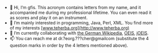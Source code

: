 - 👋 Hi, I’m gfis. This acronym contains letters from my name, and it accompanied me during my professional lifetime. You can even read it as scores and play it on an instrument.
- 👀 I’m mainly interested in programming, Java, Perl, XML. You find more of my interests [www.teherba.org](http://www.teherba.org)
- 💞️ I’m currently collaborating with [the German Wikipedia](https://de.wikipedia.org), [OEIS](https://oeis.org), [jOEIS](https://github.com/archmageirvine/joeis).
- 📫 You can reach me at dr.?eorg.???cher@gmailcom (substitute the 4 question marks in order by the 4 letters mentioned above).
